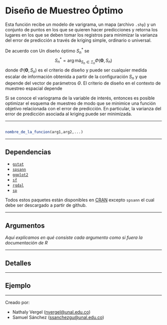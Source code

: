 # Diseño de Muestreo Óptimo

Esta función recibe un modelo de varigrama, un mapa (archivo `.shp`) y un conjunto de puntos en los que se quieren hacer predicciones y retorna los lugares en los que se deben tomar los registros para minimizar la varianza del error de predicción a través de kriging simple, ordinario o universal.

De acuerdo con Un diseño óptimo $S_{n}^{*}$ se 
$$
S_{n}^{*}=\arg \operatorname{má}_{S_{n} \in \Xi_{n}} \Phi\left(\boldsymbol{\Theta}, S_{n}\right)
$$
donde $\Phi\left(\boldsymbol{\Theta}, S_{n}\right)$ es el criterio de diseño y puede ser cualquier medida escalar de información obtenida a partir de la configuración $S_{n}$ y que depende del vector de parámetros $\Theta$. El criterio de diseño en el contexto de muestreo espacial depende

Si se conoce el variograma de la variable de interés, entonces es posible optimizar el esquema de muestreo de modo que se minimice una función objetivo relacionada con el error de predicción. En particular, la varianza del error de predicción asociada al kriging puede ser minimizada.

---

```r

nombre_de_la_funcion(arg1,arg2,...)

```

---

## Dependencias

* [`gstat`](https://github.com/r-spatial/gstat)
* [`spsann`](https://github.com/Laboratorio-de-Pedometria/spsann-package)
* [`ggplot2`](https://github.com/tidyverse/ggplot2)
* [`sf`](https://github.com/r-spatial/sf)
* [`rgdal`](https://github.com/cran/rgdal)
* [`sp`](https://github.com/edzer/sp)

Todos estos paquetes están disponibles en [CRAN](https://cran.r-project.org/web/packages/available_packages_by_name.html#available-packages-D) excepto `spsann` el cual debe ser descargado a partir de github.

---

## Argumentos

*Aquí explicamos en qué consiste cada argumento como si fuera la documentación de R*

---

## Detalles



---

## Ejemplo


---

Creado por: 
* Nathaly Vergel  (nvergel@unal.edu.co)
* Samuel Sánchez (ssanchezgu@unal.edu.co)
